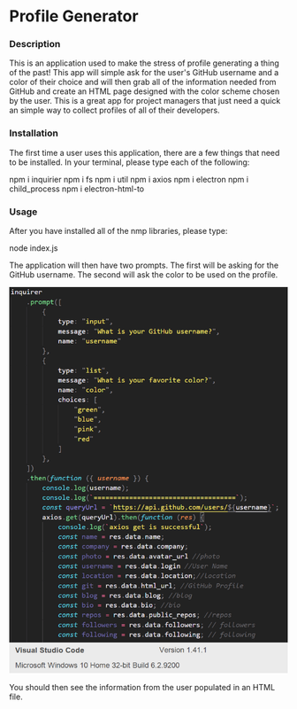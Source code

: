 # Profile Generator

### Description

This is an application used to make the stress of profile generating a thing of the past! This app will simple ask for the user's GitHub username and a color of their choice and will then grab all of the information needed from GitHub and create an HTML page designed with the color scheme chosen by the user. This is a great app for project managers that just need a quick an simple way to collect profiles of all of their developers. 

### Installation

The first time a user uses this application, there are a few things that need to be installed. In your terminal, please type each of the following: 

npm i inquirier
npm i fs
npm i util
npm i axios
npm i electron
npm i child_process
npm i electron-html-to

### Usage

After you have installed all of the nmp libraries, please type:

node index.js

The application will then have two prompts. The first will be asking for the GitHub username. The second will ask the color to be used on the profile. 

![index.js page](/assets/inquirer.png)

You should then see the information from the user populated in an HTML file. 